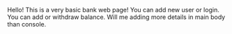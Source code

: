 Hello!
This is a very basic bank web page!
You can add new user or login.
You can add or withdraw balance.
Will me adding more details in main body than console.